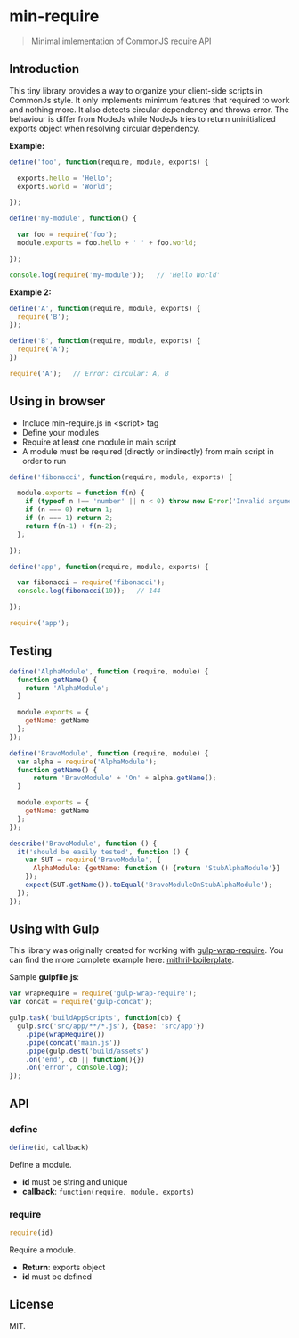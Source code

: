 # min-require

> Minimal imlementation of CommonJS require API

## Introduction

This tiny library provides a way to organize your client-side scripts in CommonJs style.
It only implements minimum features that required to work and nothing more.
It also detects circular dependency and throws error. The behaviour is differ from NodeJs
while NodeJs tries to return uninitialized exports object when resolving circular dependency.

**Example:**

```js
define('foo', function(require, module, exports) {

  exports.hello = 'Hello';
  exports.world = 'World';

});

define('my-module', function() {

  var foo = require('foo');
  module.exports = foo.hello + ' ' + foo.world;

});

console.log(require('my-module'));   // 'Hello World'
```

**Example 2:**

```js
define('A', function(require, module, exports) {
  require('B');
});

define('B', function(require, module, exports) {
  require('A');
})

require('A');   // Error: circular: A, B
```

## Using in browser

* Include min-require.js in &lt;script&gt; tag
* Define your modules
* Require at least one module in main script
* A module must be required (directly or indirectly) from main script in order to run

```js
define('fibonacci', function(require, module, exports) {

  module.exports = function f(n) {
    if (typeof n !== 'number' || n < 0) throw new Error('Invalid argument')
    if (n === 0) return 1;
    if (n === 1) return 2;
    return f(n-1) + f(n-2);
  };

});

define('app', function(require, module, exports) {

  var fibonacci = require('fibonacci');
  console.log(fibonacci(10));   // 144

});

require('app');
```

## Testing

```js
define('AlphaModule', function (require, module) {
  function getName() {
    return 'AlphaModule';
  }

  module.exports = {
    getName: getName
  };
});

define('BravoModule', function (require, module) {
  var alpha = require('AlphaModule');
  function getName() {
      return 'BravoModule' + 'On' + alpha.getName();
  }

  module.exports = {
    getName: getName
  };
});
```

```js
describe('BravoModule', function () {
  it('should be easily tested', function () {
    var SUT = require('BravoModule', {
      AlphaModule: {getName: function () {return 'StubAlphaModule'}}
    });
    expect(SUT.getName()).toEqual('BravoModuleOnStubAlphaModule');
  });
});
```

## Using with Gulp

This library was originally created for working with [gulp-wrap-require](https://github.com/ng-vu/gulp-wrap-require).
You can find the more complete example here: [mithril-boilerplate](https://github.com/ng-vu/mithril-boilerplate).

Sample **gulpfile.js**:

```js
var wrapRequire = require('gulp-wrap-require');
var concat = require('gulp-concat');

gulp.task('buildAppScripts', function(cb) {
  gulp.src('src/app/**/*.js'), {base: 'src/app'})
    .pipe(wrapRequire())
    .pipe(concat('main.js'))
    .pipe(gulp.dest('build/assets')
    .on('end', cb || function(){})
    .on('error', console.log);
});
```

## API

### define

```js
define(id, callback)
```

Define a module.

* **id** must be string and unique
* **callback**: `function(require, module, exports)`


### require

```js
require(id)
```

Require a module.

* **Return**: exports object
* **id** must be defined

## License

MIT.
